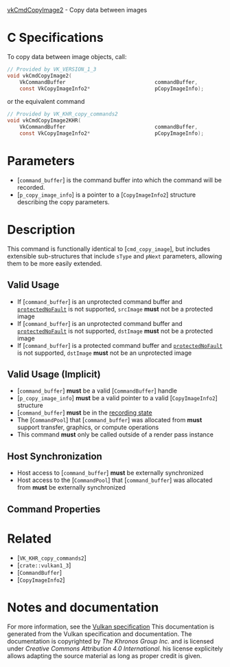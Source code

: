 [vkCmdCopyImage2](https://www.khronos.org/registry/vulkan/specs/1.3-extensions/man/html/vkCmdCopyImage2.html) - Copy data between images

# C Specifications
To copy data between image objects, call:
```c
// Provided by VK_VERSION_1_3
void vkCmdCopyImage2(
    VkCommandBuffer                             commandBuffer,
    const VkCopyImageInfo2*                     pCopyImageInfo);
```
or the equivalent command
```c
// Provided by VK_KHR_copy_commands2
void vkCmdCopyImage2KHR(
    VkCommandBuffer                             commandBuffer,
    const VkCopyImageInfo2*                     pCopyImageInfo);
```

# Parameters
- [`command_buffer`] is the command buffer into which the command will be recorded.
- [`p_copy_image_info`] is a pointer to a [`CopyImageInfo2`] structure describing the copy parameters.

# Description
This command is functionally identical to [`cmd_copy_image`], but includes
extensible sub-structures that include `sType` and `pNext`
parameters, allowing them to be more easily extended.
## Valid Usage
-    If [`command_buffer`] is an unprotected command buffer and [`protectedNoFault`]() is not supported, `srcImage` **must**  not be a protected image
-    If [`command_buffer`] is an unprotected command buffer and [`protectedNoFault`]() is not supported, `dstImage` **must**  not be a protected image
-    If [`command_buffer`] is a protected command buffer and [`protectedNoFault`]() is not supported, `dstImage` **must**  not be an unprotected image

## Valid Usage (Implicit)
-  [`command_buffer`] **must**  be a valid [`CommandBuffer`] handle
-  [`p_copy_image_info`] **must**  be a valid pointer to a valid [`CopyImageInfo2`] structure
-  [`command_buffer`] **must**  be in the [recording state]()
-    The [`CommandPool`] that [`command_buffer`] was allocated from  **must**  support transfer, graphics, or compute operations
-    This command  **must**  only be called outside of a render pass instance

## Host Synchronization
- Host access to [`command_buffer`] **must**  be externally synchronized
- Host access to the [`CommandPool`] that [`command_buffer`] was allocated from  **must**  be externally synchronized

## Command Properties

# Related
- [`VK_KHR_copy_commands2`]
- [`crate::vulkan1_3`]
- [`CommandBuffer`]
- [`CopyImageInfo2`]

# Notes and documentation
For more information, see the [Vulkan specification](https://www.khronos.org/registry/vulkan/specs/1.3-extensions/html/vkspec.html)
This documentation is generated from the Vulkan specification and documentation.
The documentation is copyrighted by *The Khronos Group Inc.* and is licensed under *Creative Commons Attribution 4.0 International*.
his license explicitely allows adapting the source material as long as proper credit is given.
        